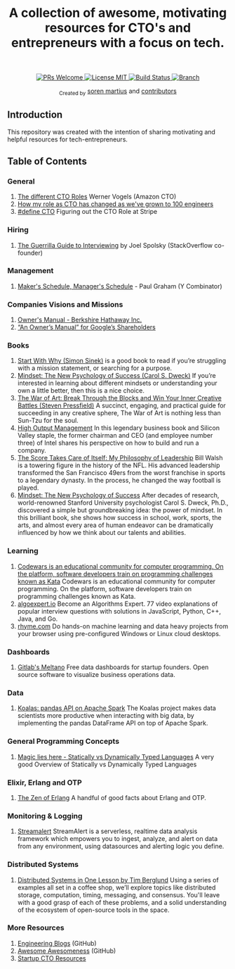 <h1 align="center">
  A collection of awesome, motivating resources for CTO's and entrepreneurs with a focus on tech.
  <br><br>
</h1>

<p align="center">
  <a href="http://makeapullrequest.com">
    <img src="https://img.shields.io/badge/PRs-welcome-brightgreen.svg?style=flat-square" alt="PRs Welcome">
  </a>
  <a href="https://opensource.org/licenses/MIT">
    <img src="https://img.shields.io/badge/license-MIT-blue.svg?style=flat-square" alt="License MIT">
  </a>
  <a href="https://travis-ci.com/soerenmartius/awesome-cto">
    <img src="https://img.shields.io/travis/soerenmartius/awesome-motivation/master.svg?style=flat-square&label=build&logo=travis" alt="Build Status">
  </a>
  <a href="https://github.com/soerenmartius/awesome-cto/tree/master">
    <img src="https://img.shields.io/badge/Branch-master-green.svg?longCache=true"
      alt="Branch">
  </a>
</p>

<div align="center">
  <sub>Created by</sub>
  <a href="https://www.linkedin.com/in/soerenmartius/">soren martius</a> and
  <a href="https://github.com/soerenmartius/awesome-cto/graphs/contributors">
      contributors
  </a>
</div>

## Introduction

This repository was created with the intention of sharing motivating and helpful resources for tech-entrepreneurs.

## Table of Contents

### General
1. [The different CTO Roles](https://www.allthingsdistributed.com/2007/07/the_different_cto_roles.html) Werner Vogels (Amazon CTO)
1. [How my role as CTO has changed as we've grown to 100 engineers](https://engineering.gusto.com/how-my-role-as-cto-has-changed-as-weve-grown-to-100-engineers/)
1. [#define CTO](https://blog.gregbrockman.com/figuring-out-the-cto-role-at-stripe) Figuring out the CTO Role at Stripe

### Hiring
1. [The Guerrilla Guide to Interviewing](https://www.joelonsoftware.com/2006/10/25/the-guerrilla-guide-to-interviewing-version-30/) by Joel Spolsky (StackOverflow co-founder)

### Management
1. [Maker's Schedule, Manager's Schedule](http://www.paulgraham.com/makersschedule.html) - Paul Graham (Y Combinator)

### Companies Visions and Missions
1. [Owner's Manual - Berkshire Hathaway Inc.](http://www.berkshirehathaway.com/ownman.pdf)
1. [“An Owner’s Manual” for Google’s Shareholders](https://abc.xyz/investor/founders-letters/2004/ipo-letter.html)

### Books
1. [Start With Why (Simon Sinek)](https://www.amazon.com/Start-Why-Leaders-Inspire-Everyone/dp/1591846447) is a good book to read if you’re struggling with a mission statement, or searching for a purpose.  
1. [Mindset: The New Psychology of Success (Carol S. Dweck)](https://www.amazon.com/Mindset-Updated-Changing-Fulfil-Potential/dp/147213995X) If you’re interested in learning about different mindsets or understanding your own a little better, then this is a nice choice. 
1. [The War of Art: Break Through the Blocks and Win Your Inner Creative Battles (Steven Pressfield)](https://www.amazon.com/War-Art-Through-Creative-Battles/dp/1936891026) A succinct, engaging, and practical guide for succeeding in any creative sphere, The War of Art is nothing less than Sun-Tzu for the soul.
1. [High Output Management](https://www.amazon.com/High-Output-Management-Andrew-Grove/dp/0679762884) In this legendary business book and Silicon Valley staple, the former chairman and CEO (and employee number three) of Intel shares his perspective on how to build and run a company.
1. [The Score Takes Care of Itself: My Philosophy of Leadership](https://www.amazon.com/Score-Takes-Care-Itself-Philosophy/dp/1591843472) Bill Walsh is a towering figure in the history of the NFL. His advanced leadership transformed the San Francisco 49ers from the worst franchise in sports to a legendary dynasty. In the process, he changed the way football is played.
1. [Mindset: The New Psychology of Success](https://www.amazon.com/Mindset-Psychology-Carol-S-Dweck/dp/0345472322) After decades of research, world-renowned Stanford University psychologist Carol S. Dweck, Ph.D., discovered a simple but groundbreaking idea: the power of mindset. In this brilliant book, she shows how success in school, work, sports, the arts, and almost every area of human endeavor can be dramatically influenced by how we think about our talents and abilities. 

### Learning
1. [Codewars is an educational community for computer programming. On the platform, software developers train on programming challenges known as Kata](https://www.codewars.com) Codewars is an educational community for computer programming. On the platform, software developers train on programming challenges known as Kata.
1. [algoexpert.io](https://www.algoexpert.io/) Become an Algorithms Expert. 77 video explanations of popular interview questions with solutions in JavaScript, Python, C++, Java, and Go.
1. [rhyme.com](https://rhyme.com/) Do hands-on machine learning and data heavy projects from your browser using pre-configured Windows or Linux cloud desktops.

### Dashboards
1. [Gitlab's Meltano](https://meltano.com/) Free data dashboards for startup founders. Open source software to visualize business operations data.

### Data
1. [Koalas: pandas API on Apache Spark](https://github.com/databricks/koalas) The Koalas project makes data scientists more productive when interacting with big data, by implementing the pandas DataFrame API on top of Apache Spark.

### General Programming Concepts
1. [Magic lies here - Statically vs Dynamically Typed Languages](https://android.jlelse.eu/magic-lies-here-statically-typed-vs-dynamically-typed-languages-d151c7f95e2b) A very good Overview of Statically vs Dynamically Typed Languages

### Elixir, Erlang and OTP
1. [The Zen of Erlang](https://ferd.ca/the-zen-of-erlang.html) A handful of good facts about Erlang and OTP.

### Monitoring & Logging
1. [Streamalert](https://github.com/airbnb/streamalert) StreamAlert is a serverless, realtime data analysis framework which empowers you to ingest, analyze, and alert on data from any environment, using datasources and alerting logic you define.

### Distributed Systems
1. [Distributed Systems in One Lesson by Tim Berglund](https://www.youtube.com/watch?v=Y6Ev8GIlbxc&t=1049s) Using a series of examples all set in a coffee shop, we’ll explore topics like distributed storage, computation, timing, messaging, and consensus. You'll leave with a good grasp of each of these problems, and a solid understanding of the ecosystem of open-source tools in the space.

### More Resources
1. [Engineering Blogs](https://github.com/kilimchoi/engineering-blogs) (GitHub)
1. [Awesome Awesomeness](https://github.com/bayandin/awesome-awesomeness) (GitHub)
1. [Startup CTO Resources](https://www.socalcto.com/2011/09/startup-cto.html)
